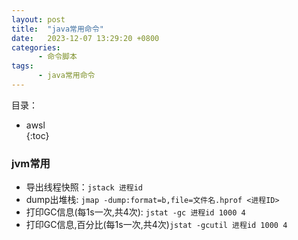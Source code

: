 ```yaml
---
layout: post
title:  "java常用命令"
date:   2023-12-07 13:29:20 +0800
categories:
      - 命令脚本
tags:
      - java常用命令
---
```

目录：
* awsl  
{:toc}


### jvm常用
- 导出线程快照：`jstack 进程id`
- dump出堆栈: `jmap -dump:format=b,file=文件名.hprof <进程ID>`
- 打印GC信息(每1s一次,共4次): `jstat -gc 进程id 1000 4`
- 打印GC信息,百分比(每1s一次,共4次)`jstat -gcutil 进程id 1000 4`
